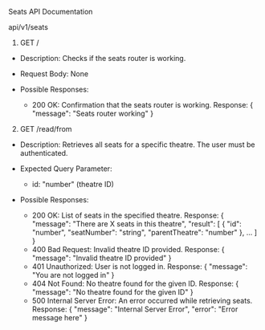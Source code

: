 Seats API Documentation

api/v1/seats

1. GET /

- Description: Checks if the seats router is working.

- Request Body: None

- Possible Responses:
  - 200 OK: Confirmation that the seats router is working.
    Response:
    {
        "message": "Seats router working"
    }

2. GET /read/from

- Description: Retrieves all seats for a specific theatre. The user must be authenticated.

- Expected Query Parameter:
  - id: "number" (theatre ID)

- Possible Responses:
  - 200 OK: List of seats in the specified theatre.
    Response:
    {
        "message": "There are X seats in this theatre",
        "result": [
            {
                "id": "number",
                "seatNumber": "string",
                "parentTheatre": "number"
            },
            ...
        ]
    }
  - 400 Bad Request: Invalid theatre ID provided.
    Response:
    {
        "message": "Invalid theatre ID provided"
    }
  - 401 Unauthorized: User is not logged in.
    Response:
    {
        "message": "You are not logged in"
    }
  - 404 Not Found: No theatre found for the given ID.
    Response:
    {
        "message": "No theatre found for the given ID"
    }
  - 500 Internal Server Error: An error occurred while retrieving seats.
    Response:
    {
        "message": "Internal Server Error",
        "error": "Error message here"
    }
